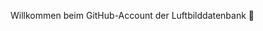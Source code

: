 Willkommen beim GitHub-Account der Luftbilddatenbank 👋 
<!---
LBDBDE/LBDBDE is a ✨ special ✨ repository because its `README.md` (this file) appears on your GitHub profile.
You can click the Preview link to take a look at your changes.
--->
